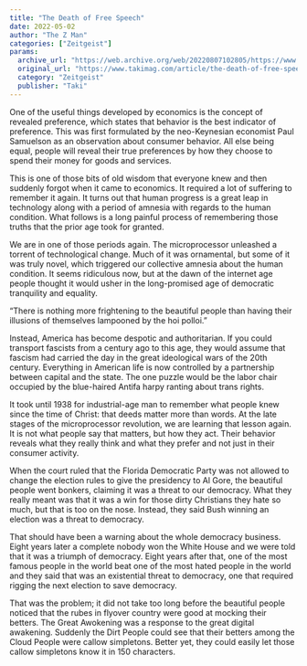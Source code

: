 ```yaml
---
title: "The Death of Free Speech"
date: 2022-05-02
author: "The Z Man"
categories: ["Zeitgeist"]
params:
  archive_url: "https://web.archive.org/web/20220807102805/https://www.takimag.com/article/the-death-of-free-speech/"
  original_url: "https://www.takimag.com/article/the-death-of-free-speech/"
  category: "Zeitgeist"
  publisher: "Taki"
---
```


One of the useful things developed by economics is the concept of revealed preference, which states that behavior is the best indicator of preference. This was first formulated by the neo-Keynesian economist Paul Samuelson as an observation about consumer behavior. All else being equal, people will reveal their true preferences by how they choose to spend their money for goods and services.

This is one of those bits of old wisdom that everyone knew and then suddenly forgot when it came to economics. It required a lot of suffering to remember it again. It turns out that human progress is a great leap in technology along with a period of amnesia with regards to the human condition. What follows is a long painful process of remembering those truths that the prior age took for granted.

We are in one of those periods again. The microprocessor unleashed a torrent of technological change. Much of it was ornamental, but some of it was truly novel, which triggered our collective amnesia about the human condition. It seems ridiculous now, but at the dawn of the internet age people thought it would usher in the long-promised age of democratic tranquility and equality.

“There is nothing more frightening to the beautiful people than having their illusions of themselves lampooned by the hoi polloi.”

Instead, America has become despotic and authoritarian. If you could transport fascists from a century ago to this age, they would assume that fascism had carried the day in the great ideological wars of the 20th century. Everything in American life is now controlled by a partnership between capital and the state. The one puzzle would be the labor chair occupied by the blue-haired Antifa harpy ranting about trans rights.

It took until 1938 for industrial-age man to remember what people knew since the time of Christ: that deeds matter more than words. At the late stages of the microprocessor revolution, we are learning that lesson again. It is not what people say that matters, but how they act. Their behavior reveals what they really think and what they prefer and not just in their consumer activity.

When the court ruled that the Florida Democratic Party was not allowed to change the election rules to give the presidency to Al Gore, the beautiful people went bonkers, claiming it was a threat to our democracy. What they really meant was that it was a win for those dirty Christians they hate so much, but that is too on the nose. Instead, they said Bush winning an election was a threat to democracy.

That should have been a warning about the whole democracy business. Eight years later a complete nobody won the White House and we were told that it was a triumph of democracy. Eight years after that, one of the most famous people in the world beat one of the most hated people in the world and they said that was an existential threat to democracy, one that required rigging the next election to save democracy.

That was the problem; it did not take too long before the beautiful people noticed that the rubes in flyover country were good at mocking their betters. The Great Awokening was a response to the great digital awakening. Suddenly the Dirt People could see that their betters among the Cloud People were callow simpletons. Better yet, they could easily let those callow simpletons know it in 150 characters.
